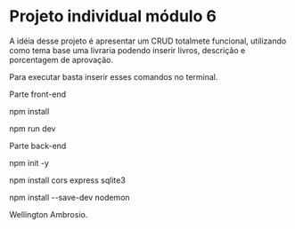 # Projeto individual módulo 6

A idéia desse projeto é apresentar um CRUD totalmete funcional, utilizando como tema base uma livraria podendo inserir livros, descrição e porcentagem de aprovação.

Para executar basta inserir esses comandos no terminal.

Parte front-end

npm install

npm run dev

Parte back-end

npm init -y

npm install cors express sqlite3

npm install --save-dev nodemon



Wellington Ambrosio.
